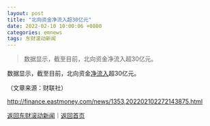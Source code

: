 ```yaml
---
layout: post
title: "北向资金净流入超30亿元"
date: 2022-02-10 10:00:06 +0800
categories: emnews
tags: 东财滚动新闻
---
```

> 数据显示，截至目前，北向资金净流入超30亿元。

<p>数据显示，截至目前，北向资金<span id="Info.313"><a href="http://data.eastmoney.com/zjlx/" class="infokey">净流入</a></span>超30亿元。</p><p class="em_media">（文章来源：财联社）</p>

<http://finance.eastmoney.com/news/1353,202202102272143875.html>

[返回东财滚动新闻](//finews.withounder.com/emnews/)｜[返回首页](//finews.withounder.com/)